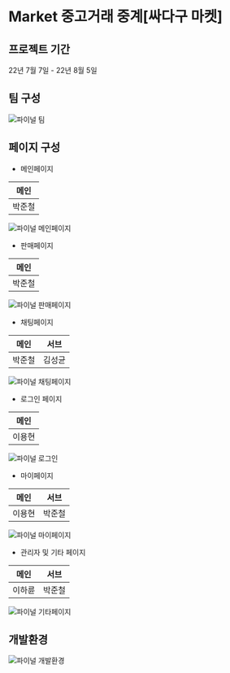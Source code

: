 # Market 중고거래 중계[싸다구 마켓]

## 프로젝트 기간
22년 7월 7일 - 22년 8월 5일

## 팀 구성

![파이널 팀](https://user-images.githubusercontent.com/98640331/187187613-5f213f9b-2e2b-480f-8fa0-d455793bd653.jpg)

## 페이지 구성
* 메인페이지

 메인 |
--- |
박준철 |
![파이널 메인페이지](https://user-images.githubusercontent.com/98640331/187187711-b014647d-4b0e-4292-8fbf-31cbe7a6d4c7.jpg)

* 판매페이지

 메인 |
--- |
박준철 |
![파이널 판매페이지](https://user-images.githubusercontent.com/98640331/187187799-7c2e4071-6581-4334-a5da-ec166de93ead.jpg)

* 채팅페이지

 메인 | 서브 |
--- | --- |
박준철 | 김성균 |
![파이널 채팅페이지](https://user-images.githubusercontent.com/98640331/187187954-78657fc1-ef45-43c5-a805-dc9163c70874.jpg)

* 로그인 페이지

 메인 |
--- |
이용현 |
![파이널 로그인](https://user-images.githubusercontent.com/98640331/187188047-21e46368-8bee-4d63-af1f-351b8b6b9342.jpg)

* 마이페이지

 메인 | 서브 |
--- | --- |
이용현 | 박준철 |
![파이널 마이페이지](https://user-images.githubusercontent.com/98640331/187188262-e653eba9-9b55-4d83-84bb-3d3048adfb54.jpg)

* 관리자 및 기타 페이지

 메인 | 서브 |
--- | --- |
이하륜 | 박준철 |
![파이널 기타페이지](https://user-images.githubusercontent.com/98640331/187188369-10ac3692-735c-41d4-ac58-999955e2e9b6.jpg)

## 개발환경

![파이널 개발환경](https://user-images.githubusercontent.com/98640331/187188469-6fdbe7e6-53a7-4920-91a8-c993cabd2345.JPG)


